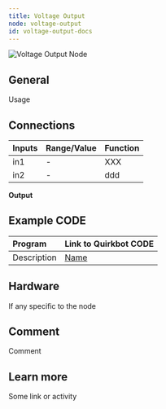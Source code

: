 ```yaml
---
title: Voltage Output
node: voltage-output
id: voltage-output-docs
---
```


![Voltage Output Node]

## General
Usage

## Connections

Inputs     | Range/Value       | Function
:----------|:------------------|:--------
in1        | -                 |  XXX
in2        | -                 | ddd

**Output**

## Example CODE

Program | Link to Quirkbot CODE
:-------|:---------------------
Description | [Name](http://code.quirkbot.com/program/5655f35bd66de10100d133a9 "Go to Quirkbot CODE")

## Hardware
If any specific to the node

## Comment
Comment

## Learn more
Some link or activity

[Voltage Output Node]: {{r_base_url}}/content-assets/documentation/nodes/VoltageOutput.png
